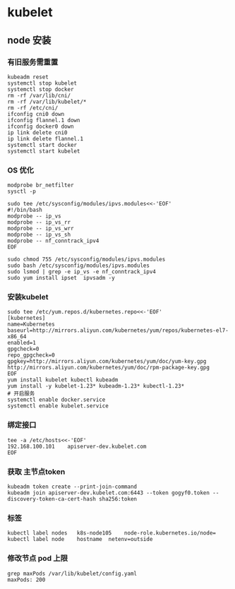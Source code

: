 # kubelet
## node 安装
### 有旧服务需重置
    kubeadm reset
    systemctl stop kubelet
    systemctl stop docker
    rm -rf /var/lib/cni/
    rm -rf /var/lib/kubelet/*
    rm -rf /etc/cni/
    ifconfig cni0 down
    ifconfig flannel.1 down
    ifconfig docker0 down
    ip link delete cni0
    ip link delete flannel.1
    systemctl start docker
    systemctl start kubelet

### OS 优化
    modprobe br_netfilter
    sysctl -p

    sudo tee /etc/sysconfig/modules/ipvs.modules<<-'EOF'
    #!/bin/bash
    modprobe -- ip_vs
    modprobe -- ip_vs_rr
    modprobe -- ip_vs_wrr
    modprobe -- ip_vs_sh
    modprobe -- nf_conntrack_ipv4
    EOF

    sudo chmod 755 /etc/sysconfig/modules/ipvs.modules
    sudo bash /etc/sysconfig/modules/ipvs.modules 
    sudo lsmod | grep -e ip_vs -e nf_conntrack_ipv4
    sudo yum install ipset  ipvsadm -y

### 安装kubelet
    sudo tee /etc/yum.repos.d/kubernetes.repo<<-'EOF'
    [kubernetes]
    name=Kubernetes
    baseurl=http://mirrors.aliyun.com/kubernetes/yum/repos/kubernetes-el7-x86_64
    enabled=1
    gpgcheck=0
    repo_gpgcheck=0
    gpgkey=http://mirrors.aliyun.com/kubernetes/yum/doc/yum-key.gpg
    http://mirrors.aliyun.com/kubernetes/yum/doc/rpm-package-key.gpg
    EOF
    yum install kubelet kubectl kubeadm
    yum install -y kubelet-1.23* kubeadm-1.23* kubectl-1.23*
    # 开启服务
    systemctl enable docker.service 
    systemctl enable kubelet.service

### 绑定接口
    tee -a /etc/hosts<<-'EOF'
    192.168.100.101    apiserver-dev.kubelet.com
    EOF
### 获取 主节点token 
    kubeadm token create --print-join-command
    kubeadm join apiserver-dev.kubelet.com:6443 --token gogyf0.token --discovery-token-ca-cert-hash sha256:token
    
### 标签
    kubectl label nodes   k8s-node105    node-role.kubernetes.io/node=
    kubectl label node    hostname  netenv=outside
###  修改节点 pod 上限
    grep maxPods /var/lib/kubelet/config.yaml
    maxPods: 200
